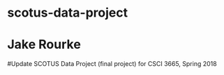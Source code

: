 # scotus-data-project
# Jake Rourke
#Update
SCOTUS Data Project (final project) for CSCI 3665, Spring 2018
